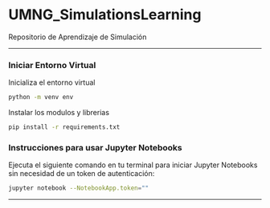 # UMNG_SimulationsLearning
Repositorio de Aprendizaje de Simulación

---

### Iniciar Entorno Virtual

Inicializa el entorno virtual
```bash
python -m venv env
```

Instalar los modulos y librerias
```bash
pip install -r requirements.txt
```


### Instrucciones para usar Jupyter Notebooks

Ejecuta el siguiente comando en tu terminal para iniciar Jupyter Notebooks sin necesidad de un token de autenticación:

```bash
jupyter notebook --NotebookApp.token=""
```

---